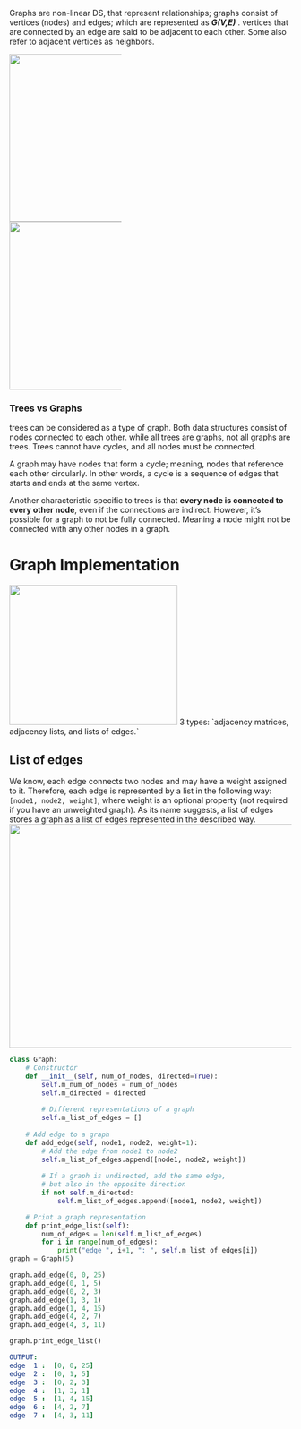 Graphs are non-linear DS, that represent relationships; graphs consist of vertices (nodes) and edges; which are represented as __*G(V,E)*__ . vertices that are connected by an edge are said to be adjacent to each other. Some also refer to adjacent vertices as neighbors.
<div style="width: 200px;">
<img src = "https://media.geeksforgeeks.org/wp-content/uploads/20200630111809/graph18.jpg" width="300" >
<img src = "https://s3.stackabuse.com/media/articles/graphs-in-python-representing-graphs-in-code-1.png" width="300">
</div>

### Trees vs Graphs
trees can be considered as a type of graph. Both data structures consist of nodes connected to each other. while all trees are graphs, not all graphs are trees. Trees cannot have cycles, and all nodes must be connected.

A graph may have nodes that form a cycle; meaning, nodes that reference each other circularly. In other words, a cycle is a sequence of edges that starts and ends at the same vertex.

Another characteristic specific to trees is that __every node is connected to every other node__, even if the connections are indirect. However, it’s
possible for a graph to not be fully connected. Meaning a node might not be connected with any other nodes in a graph.

# Graph Implementation

<img src = "https://s3.stackabuse.com/media/articles/graphs-in-python-representing-graphs-in-code-4.png" height = "250" width = "300">
3 types: `adjacency matrices, adjacency lists, and lists of edges.`

## List of edges
We know, each edge connects two nodes and may have a weight assigned to it.
Therefore, each edge is represented by a list in the following way: `[node1, node2, weight]`, where weight is an optional property (not required if you have an unweighted graph). As its name suggests, a list of edges stores a graph as a list of edges represented in the described way.
<img src = "https://s3.stackabuse.com/media/articles/graphs-in-python-representing-graphs-in-code-5.png" height = "400" width = "700">
```python
class Graph:
    # Constructor
    def __init__(self, num_of_nodes, directed=True):
        self.m_num_of_nodes = num_of_nodes
        self.m_directed = directed
        
        # Different representations of a graph
        self.m_list_of_edges = []
	
    # Add edge to a graph
    def add_edge(self, node1, node2, weight=1):        
        # Add the edge from node1 to node2
        self.m_list_of_edges.append([node1, node2, weight])
        
        # If a graph is undirected, add the same edge,
        # but also in the opposite direction
        if not self.m_directed:
            self.m_list_of_edges.append([node1, node2, weight])

	# Print a graph representation
    def print_edge_list(self):
        num_of_edges = len(self.m_list_of_edges)
        for i in range(num_of_edges):
            print("edge ", i+1, ": ", self.m_list_of_edges[i])
graph = Graph(5)

graph.add_edge(0, 0, 25)
graph.add_edge(0, 1, 5)
graph.add_edge(0, 2, 3)
graph.add_edge(1, 3, 1)
graph.add_edge(1, 4, 15)
graph.add_edge(4, 2, 7)
graph.add_edge(4, 3, 11)

graph.print_edge_list()
```
```yaml
OUTPUT:
edge  1 :  [0, 0, 25]
edge  2 :  [0, 1, 5]
edge  3 :  [0, 2, 3]
edge  4 :  [1, 3, 1]
edge  5 :  [1, 4, 15]
edge  6 :  [4, 2, 7]
edge  7 :  [4, 3, 11]
```

